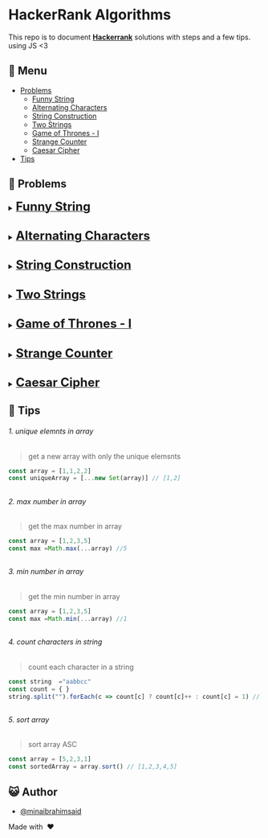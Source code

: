 # HackerRank Algorithms

This repo is to document **[Hackerrank](https://www.hackerrank.com/dashboard)** solutions with steps and a few tips. using JS <3

## :bookmark_tabs: Menu

- [Problems](#scroll-problems)
  - [Funny String](#funny-string)
  - [Alternating Characters](#alternating-characters)
  - [String Construction](#string-construction)
  - [Two Strings](#two-strings)
  - [Game of Thrones - I](#game-of-thrones)
  - [Strange Counter](#strange-counter)
  - [Caesar Cipher](#caesar-cipher)
- [Tips](#Tips)

## :scroll: Problems

<details>
 <summary id="funny-string"><b><u><font size="+2">Funny String</font></u></b></summary>
<br/>
  
*Problem :* https://www.hackerrank.com/challenges/funny-string/problem
  
 > If we need to compare between two arrays/string with the reserved version of this array , think about looping the array for the index 0 , and index (length -1 ), also if we have one condition that or one letter tells us the result, then return inside the for loop to prevent completing the loop and save execution time

**My solution :**

```js
    const arr = s.split("")
    for (let i =0 ; i
        const diff = arr[i].charCodeAt() - arr[i+1].charCodeAt()
        const diff2 = arr.at(-1*(i+1)).charCodeAt() - arr.at(-1*(i+2)).charCodeAt()
        if (Math.abs(diff)  !==  Math.abs(diff2)) return "Not Funny"
    }
    return "Funny"
```

**steps :-**  
1- convert the string to array

2- loop on this array

3- get the difference between first 2 letters  

4- get the difference between last 2 letters // reversed

5- get the absolute diff between the two diff

6- if not equal return " Not Funny"

</details>

##

<details>
 <summary id="alternating-characters"><b><u><font size="+2">Alternating Characters</font></u></b></summary>
<br/>
    
**Problem :** https://www.hackerrank.com/challenges/alternating-characters/problem

> if we need just a count , think about the length , also if we need to execute some operation of any sequence of characters inside a string the `regex` and `replaceAll` are very powerful tools

**My solution :**

```js
const clearString = s.replaceAll(/[A]+/g, "A").replaceAll(/[B]+/g, "B");
return s.length - clearString.length;
```

**steps :-**  
1- replace all repeated "A" with only one letter "A" and all repeated "B" with only one letter "B" , now I have the final string (the good one)

2- get the difference of the length to know how many character should I remove

</details>

##

<details>
 <summary id="string-construction"><b><u><font size="+2">String Construction</font></u></b></summary>
<br/>
  
  
 **Problem :** https://www.hackerrank.com/challenges/string-construction/problem

> if we need to count a unique characters , think about the Set

**NOT my solution :**

```js
return new Set(s.split("")).size;
```

**steps :-**  
1- in this problem they need to count cost of any additional character which is not in the string we are trying to build, so in other words need to get any unique addition so if we have "aa" string it will cost 1$ , if we have "ababo" , it will cost 3$ and so on

</details>

##

<details>
 <summary id="two-strings"><b><u><font size="+2">Two Strings</font></u></b></summary>
<br/>

**Problem :** https://www.hackerrank.com/challenges/two-strings/problem?isFullScreen=true

> Try to save looping times

**my solution :**

```js
const arraySet = [...new Set(s1.split(""))];
return !!arraySet.find((c) => s2.includes(c)) ? "YES" : "NO";
```

**steps :-**  
1- get all unique chars in s1 in array

2- find function get the first element match the condition so no need to loop on the others chars

  </details>

##

<details>
  <summary id="game-of-thrones"><b><u><font size="+2">Game of Thrones - I</font></u></b></summary>
  <br/>

**Problem :** https://www.hackerrank.com/challenges/game-of-thrones/problem

> if we have semantic string , think about using %

**my solution :**

```js
const count = {};
s.split("").forEach((c) => {
  count[c] ? (count[c] = count[c] + 1) : (count[c] = 1);
});
const freq = Object.values(count);
return freq.filter((c) => c % 2 !== 0).length > 1 ? "NO" : "YES";
```

**steps :-**  
1- I get the count of each character because we need to have only one odd number of characters

2- check if we have more than one or not

  </details>

##

<details>
  <summary id="strange-counter"><b><u><font size="+2">Strange Counter</font></u></b></summary>
<br/>

**Problem :** https://www.hackerrank.com/challenges/strange-code/problem?isFullScreen=true

> some time using two pointer is very good solution

**my solution :**

```js
let start = 1;
let end = 3;
let n = 1;
while (t > end) {
  n++;
  start = end + 1;
  end = end + [...Array(n - 1).keys()].reduce((t, v, i) => t * 2, 3);
}
const head = [...Array(n - 1).keys()].reduce((t, v, i) => t * 2, 3);
return head - (t - start);
```

**steps :-**  
1- I created two pointer for the start and end values n which is number of loops

2- while the time is not between the two pointers it means we should keep looping

3- update the start and end pointer adn increase the number of loops

note : to calculate the head of the loop I used this formula `[...Array(n-1).keys()].reduce((t, v, i) =>t*2 , 3)`

4-the value should be the head - the different between the time and the start pointer

</details>

##

<details>
  <summary id="caesar-cipher"><b><u><font size="+2">Caesar Cipher</font></u></b></summary>
<br/>

**Problem :** https://www.hackerrank.com/challenges/caesar-cipher-1/problem?isFullScreen=false

> some time using two pointer is very good solution

**my solution :**

```js
  // Write your code here
  const alphabetLower = 'abcdefghijklmnopqrstuvwxyz'
  const alphabetUpper = 'abcdefghijklmnopqrstuvwxyz'.toUpperCase()

  return s
    .split('')
    .map((c) => {
      if (
        c.charCodeAt() >= 'a'.charCodeAt() &&
        c.charCodeAt() <= 'z'.charCodeAt()
      ) {
        const index = c.charCodeAt() - 'a'.charCodeAt()

        return alphabetLower[(index + k) % 26]
      }

      if (
        c.charCodeAt() >= 'A'.charCodeAt() &&
        c.charCodeAt() <= 'Z'.charCodeAt()
      ) {
        const index = c.charCodeAt() - 'A'.charCodeAt()

        return alphabetUpper[(index + k) % 26]
      }
      return c
    })
    .join('')
```

**steps :-**  
1- loop on the string to and replace the character with the correct one  
                                      
2- any special character will be the same                   

</details>

## :blue_book: Tips

###### 1. unique elemnts in array 

> get a new array with only the unique elemsnts 

```javascript
const array = [1,1,2,2]
const uniqueArray = [...new Set(array)] // [1,2]
```
##

###### 2. max number in array

> get the max number in array

```javascript
const array = [1,2,3,5]
const max =Math.max(...array) //5
```
##

###### 3. min number in array

> get the min number in array

```javascript
const array = [1,2,3,5]
const max =Math.min(...array) //1
```
##

###### 4. count characters in string

> count each character in a string

```javascript
const string  ="aabbcc"
const count = { }
string.split("").forEach(c => count[c] ? count[c]++ : count[c] = 1) // { a: 2, b: 2, c: 2 }
```
##

###### 5. sort array

> sort array ASC
```javascript
const array = [5,2,3,1]
const sortedArray = array.sort() // [1,2,3,4,5]
```
##

## :smiley_cat: Author

- [@minaibrahimsaid](https://github.com/minaibrahimsaid/)

Made with &nbsp;❤️&nbsp;
